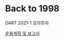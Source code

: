 # Back to 1998
DART 2021-1 모의투자 

[운용계획 및 보고서](https://www.notion.so/Back-to-1998-9857ef7a99b64624be035e34ad296cdb)

